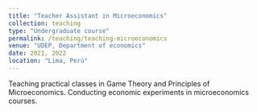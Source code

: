```yaml
---
title: "Teacher Assistant in Microeconomics"
collection: teaching
type: "Undergraduate course"
permalink: /teaching/teaching-microeconomics
venue: "UDEP, Department of economics"
date: 2021, 2022
location: "Lima, Perú"
---
```


Teaching practical classes in Game Theory and Principles of Microeconomics. Conducting economic experiments in microeconomics courses. 
